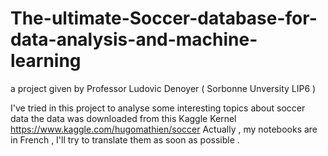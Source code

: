 # The-ultimate-Soccer-database-for-data-analysis-and-machine-learning

a project given by Professor Ludovic Denoyer ( Sorbonne Unversity LIP6 )

I've tried in this project to analyse some interesting topics about soccer data 
the data was downloaded from this Kaggle Kernel  https://www.kaggle.com/hugomathien/soccer
Actually , my notebooks are in French , I'll try to translate them as soon as possible .
